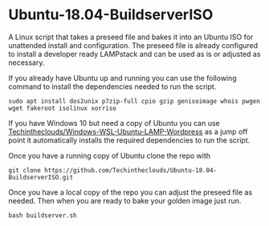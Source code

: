 # Ubuntu-18.04-BuildserverISO
A Linux script that takes a preseed file and bakes it into an Ubuntu ISO for unattended install and configuration. 
The preseed file is already configured to install a developer ready LAMPstack and can be used as is or adjusted as necessary.


If you already have Ubuntu up and running you can use the following command to install the dependencies needed to run the script.

```
sudo apt install dos2unix p7zip-full cpio gzip genisoimage whois pwgen wget fakeroot isolinux xorriso
```



If you have Windows 10 but need a copy of Ubuntu you can use [Techintheclouds/Windows-WSL-Ubuntu-LAMP-Wordpress](https://github.com/Techintheclouds/Windows-WSL-Ubuntu-LAMP-Wordpress) as a jump off point it automatically installs the required dependencies to run the script.


Once you have a running copy of Ubuntu clone the repo with

```
git clone https://github.com/Techintheclouds/Ubuntu-18.04-BuildserverISO.git
```


Once you have a local copy of the repo you can adjust the preseed file as needed.
Then when you are ready to bake your golden image just run.

```
bash buildserver.sh
```
